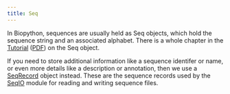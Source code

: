 ```yaml
---
title: Seq
---
```


In Biopython, sequences are usually held as Seq objects, which hold the
sequence string and an associated alphabet. There is a whole chapter in
the [Tutorial](http://biopython.org/DIST/docs/tutorial/Tutorial.html)
([PDF](http://biopython.org/DIST/docs/tutorial/Tutorial.pdf)) on the Seq
object.

If you need to store additional information like a sequence identifer or
name, or even more details like a description or annotation, then we use
a [SeqRecord](SeqRecord "wikilink") object instead. These are the
sequence records used by the [SeqIO](SeqIO "wikilink") module for
reading and writing sequence files.
